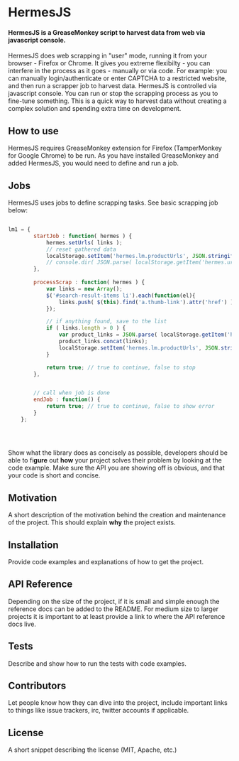 # HermesJS

#### HermesJS is a GreaseMonkey script to harvest data from web via javascript console.

HermesJS does web scrapping in "user" mode, running it from your browser - Firefox or Chrome. It gives you extreme flexibilty - you can interfere in the process as it goes - manually or via code. For example: you can manually login/authenticate or enter CAPTCHA to a restricted website, and then run a scrapper job to harvest data. HermesJS is controlled via javascript console. You can run or stop the scrapping process as you to fine-tune something. This is a quick way to harvest data without creating a complex solution and spending extra time on development.

## How to use

HermesJS requires GreaseMonkey extension for Firefox (TamperMonkey for Google Chrome) to be run. 
As you have installed GreaseMonkey and added HermesJS, you would need to define and run a job. 

## Jobs

HermesJS uses jobs to define scrapping tasks. See basic scrapping job below:

```javascript

lm1 = {
        startJob : function( hermes ) {
            hermes.setUrls( links );
            // reset gathered data
            localStorage.setItem('hermes.lm.productUrls', JSON.stringify([]) );
            // console.dir( JSON.parse( localStorage.getItem('hermes.urls') ) );
        },
        
        processScrap : function( hermes ) {
            var links = new Array();
            $('#search-result-items li').each(function(el){
                links.push( $(this).find('a.thumb-link').attr('href') ) ;
            });

            // if anything found, save to the list
            if ( links.length > 0 ) {
                var product_links = JSON.parse( localStorage.getItem('hermes.lm.productUrls') );
                product_links.concat(links);
                localStorage.setItem('hermes.lm.productUrls', JSON.stringify(product_links) );
            }

            return true; // true to continue, false to stop
        },


        // call when job is done
        endJob : function() {
            return true; // true to continue, false to show error
        }
    };
    
    
    
```

Show what the library does as concisely as possible, developers should be able to fi**gure** out **how** your project solves their problem by looking at the code example. Make sure the API you are showing off is obvious, and that your code is short and concise.

## Motivation

A short description of the motivation behind the creation and maintenance of the project. This should explain **why** the project exists.

## Installation

Provide code examples and explanations of how to get the project.

## API Reference

Depending on the size of the project, if it is small and simple enough the reference docs can be added to the README. For medium size to larger projects it is important to at least provide a link to where the API reference docs live.

## Tests

Describe and show how to run the tests with code examples.

## Contributors

Let people know how they can dive into the project, include important links to things like issue trackers, irc, twitter accounts if applicable.

## License

A short snippet describing the license (MIT, Apache, etc.)
